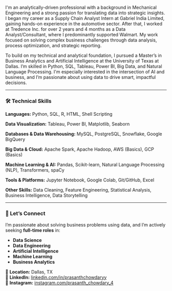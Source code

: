I'm an analytically-driven professional with a background in Mechanical Engineering and a strong passion for translating data into strategic insights. I began my career as a Supply Chain Analyst Intern at Gabriel India Limited, gaining hands-on experience in the automotive sector. After that, I worked at Tredence Inc. for over 2 years and 4 months as a Data Analyst/Consultant, where I predominantly supported Walmart. My work focused on solving complex business challenges through data analysis, process optimization, and strategic reporting.

To build on my technical and analytical foundation, I pursued a Master’s in Business Analytics and Artificial Intelligence at the University of Texas at Dallas. I’m skilled in Python, SQL, Tableau, Power BI, Big Data, and Natural Language Processing. I'm especially interested in the intersection of AI and business, and I’m passionate about using data to drive smart, impactful decisions.

----------

### 🛠️ Technical Skills
**Languages:**  Python, SQL, R, HTML, Shell Scripting

**Data Visualization:**  Tableau, Power BI, Matplotlib, Seaborn

**Databases & Data Warehousing:**  MySQL, PostgreSQL, Snowflake, Google BigQuery

**Big Data & Cloud:**  Apache Spark, Apache Hadoop, AWS (Basics), GCP (Basics)

**Machine Learning & AI:**  Pandas, Scikit-learn, Natural Language Processing (NLP), Transformers, spaCy

**Tools & Platforms:**  Jupyter Notebook, Google Colab, Git/GitHub, Excel

**Other Skills:**  Data Cleaning, Feature Engineering, Statistical Analysis, Business Intelligence, Data Storytelling

----------

### 🔗 Let’s Connect

I’m passionate about solving business problems using data, and I’m actively seeking **full-time roles** in:
- **Data Science**
- **Data Engineering**
- **Artificial Intelligence**
- **Machine Learning**
- **Business Analytics**

📍 **Location:** Dallas, TX  
💼 **LinkedIn:** [linkedin.com/in/prasanthchowdaryy](https://www.linkedin.com/in/prasanthchowdaryy/)  
📸 **Instagram:** [instagram.com/prasanth_chowdary_4](https://www.instagram.com/prasanth_chowdary_4/)

  
